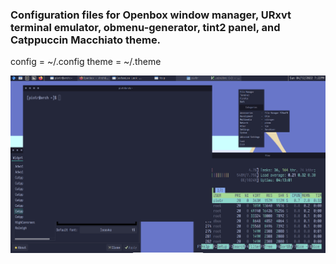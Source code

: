 ### Configuration files for Openbox window manager, URxvt terminal emulator, obmenu-generator, tint2 panel, and Catppuccin Macchiato theme.

config = ~/.config
theme = ~/.theme

<img src="screen.png">
